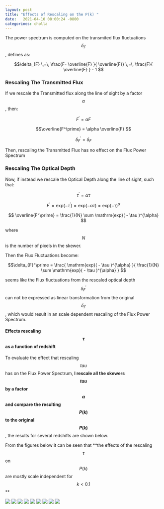 ```yaml
---
layout: post
title: "Effects of Rescaling on the P(k) "
date:   2021-04-10 08:00:24 -0800
categorines: cholla
---
```


The power spectrum is computed on the transmited flux fluctuations $$\delta_{F}$$, defines as: 

$$\delta_{F} \,=\, \frac{F- \overline{F} }{ \overline{F}} \,=\, \frac{F}{ \overline{F} } - 1  $$ 


### Rescaling The Transmitted Flux

If we rescale the Transmitted flux along the line of sight by a factor $$\alpha$$, then:


$$ F^\prime = \alpha F $$  


$$\overline{F^\prime} = \alpha  \overline{F} $$ 


$$\delta_{F}^\prime = \delta_{F} $$

Then, rescaling the Transmitted Flux has no effect on the Flux Power Spectrum  


### Rescaling The Optical Depth

Now, if instead we rescale the Optical Depth along the line of sight, such that:

$$\tau^\prime = \alpha \tau $$


$$ F^\prime = \mathrm{exp}( - \tau^\prime ) = \mathrm{exp}( - \alpha \tau  ) = \mathrm{exp}( - \tau  )^{\alpha}  $$

$$ \overline{F^\prime} = \frac{1}{N} \sum  \mathrm{exp}( - \tau  )^{\alpha} $$


where $$N$$ is the number of pixels in the skewer.

Then the Flux Fluctuations become:


$$\delta_{F}^\prime = \frac{ \mathrm{exp}( - \tau  )^{\alpha} }{ \frac{1}{N} \sum  \mathrm{exp}( - \tau  )^{\alpha} } $$


seems like the Flux fluctuations from the rescaled optical depth $$\delta_F^{\prime}$$ can not be expressed as linear transformation from the original  $$\delta_F$$, which would result in an scale dependent rescaling of the Flux Power Spectrum.





#### Effects rescaling $$\tau$$ as a function of redshift


To evaluate the effect that rescaling $$tau$$ has on the Flux Power Spectrum, **I rescale all the skewers $$tau$$ by a factor $$\alpha$$ and compare the resulting $$P(k)$$ to the original $$P(k)$$**, the results for several redshifts are shown below. 

From the figures below it can be seen that **the effects of the rescaling $$\tau$$ on $$P(k)$$ are mostly scale independent for $$k < 0.1$$ ** 

<img src="{{ site.url }}assets/images/fig_rescaled_power_spectrum_25.png">
<img src="{{ site.url }}assets/images/fig_rescaled_power_spectrum_30.png">
<img src="{{ site.url }}assets/images/fig_rescaled_power_spectrum_35.png">
<img src="{{ site.url }}assets/images/fig_rescaled_power_spectrum_40.png">
<img src="{{ site.url }}assets/images/fig_rescaled_power_spectrum_45.png">
<img src="{{ site.url }}assets/images/fig_rescaled_power_spectrum_48.png">
<img src="{{ site.url }}assets/images/fig_rescaled_power_spectrum_50.png">
<img src="{{ site.url }}assets/images/fig_rescaled_power_spectrum_53.png">
<img src="{{ site.url }}assets/images/fig_rescaled_power_spectrum_55.png">
 
